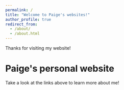 ```yaml
---
permalink: /
title: "Welcome to Paige's websites!"
author_profile: true
redirect_from: 
  - /about/
  - /about.html
---
```


Thanks for visiting my website!

Paige's personal website
======
Take a look at the links above to learn more about me!
